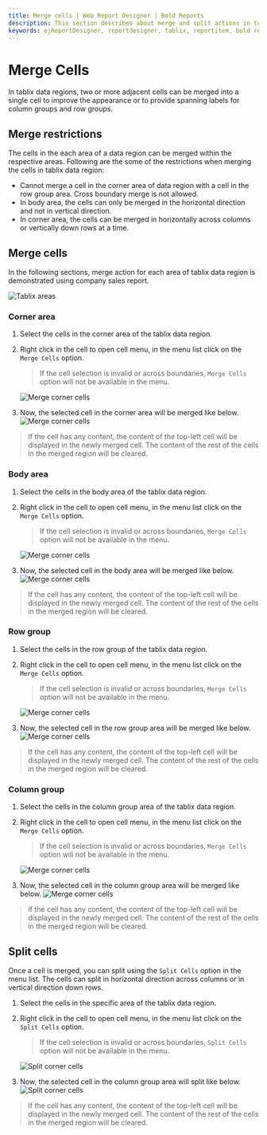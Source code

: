 ```yaml
---
title: Merge cells | Web Report Designer | Bold Reports
description: This section describes about merge and split actions in tablix data regions to design a report using tablix in Bold Report Designer
keywords: ejReportDesigner, reportdesigner, tablix, reportitem, bold reports, documentation, help, ej, user guide, demo, samples, bold reports, bold reporting
---
```


# Merge Cells

In tablix data regions, two or more adjacent cells can be merged into a single cell to improve the appearance or to provide spanning labels for column groups and row groups.

## Merge restrictions

The cells in the each area of a data region can be merged within the respective areas. Following are the some of the restrictions when merging the cells in tablix data region:

* Cannot merge a cell in the corner area of data region with a cell in the row group area. Cross boundary merge is not allowed.
* In body area, the cells can only be merged in the horizontal direction and not in vertical direction.
* In corner area, the cells can be merged in horizontally across columns or vertically down rows at a time.

## Merge cells

In the following sections, merge action for each area of tablix data region is demonstrated using company sales report.

![Tablix areas](/static/assets/on-premise/images/report-designer/report-items/tablix/merge-split-sketch.png '#width=425px')

### Corner area

1. Select the cells in the corner area of the tablix data region.
2. Right click in the cell to open cell menu, in the menu list click on the `Merge Cells` option.
   > If the cell selection is invalid or across boundaries, `Merge Cells` option will not be available in the menu.

   ![Merge corner cells](/static/assets/on-premise/images/report-designer/report-items/tablix/merge-corner-cells.png '#width=410px')
3. Now, the selected cell in the corner area will be merged like below.
![Merge corner cells](/static/assets/on-premise/images/report-designer/report-items/tablix/corner-cell-merge-output.png '#width=385px')

> If the cell has any content, the content of the top-left cell will be displayed in the newly merged cell. The content of the rest of the cells in the merged region will be cleared.

### Body area

1. Select the cells in the body area of the tablix data region.
2. Right click in the cell to open cell menu, in the menu list click on the `Merge Cells` option.
   > If the cell selection is invalid or across boundaries, `Merge Cells` option will not be available in the menu.

   ![Merge corner cells](/static/assets/on-premise/images/report-designer/report-items/tablix/select-cell-in-body-area-for-merge-action.png '#width=410px')
3. Now, the selected cell in the body area will be merged like below.
![Merge corner cells](/static/assets/on-premise/images/report-designer/report-items/tablix/body-cells-merge-output.png '#width=385px')

> If the cell has any content, the content of the top-left cell will be displayed in the newly merged cell. The content of the rest of the cells in the merged region will be cleared.

### Row group

1. Select the cells in the row group of the tablix data region.
2. Right click in the cell to open cell menu, in the menu list click on the `Merge Cells` option.
   > If the cell selection is invalid or across boundaries, `Merge Cells` option will not be available in the menu.

    ![Merge corner cells](/static/assets/on-premise/images/report-designer/report-items/tablix/select-cell-in-row-group-area-for-merge-action.png '#width=410px')
3. Now, the selected cell in the row group area will be merged like below.
![Merge corner cells](/static/assets/on-premise/images/report-designer/report-items/tablix/merge-row-group-cells-output.png '#width=385px')

> If the cell has any content, the content of the top-left cell will be displayed in the newly merged cell. The content of the rest of the cells in the merged region will be cleared.

### Column group

1. Select the cells in the column group area of the tablix data region.
2. Right click in the cell to open cell menu, in the menu list click on the `Merge Cells` option.
   > If the cell selection is invalid or across boundaries, `Merge Cells` option will not be available in the menu.

   ![Merge corner cells](/static/assets/on-premise/images/report-designer/report-items/tablix/select-cell-in-column-group-area-for-merge-action.png '#width=410px')
3. Now, the selected cell in the column group area will be merged like below.
![Merge corner cells](/static/assets/on-premise/images/report-designer/report-items/tablix/merge-row-group-cells-output.png '#width=385px')

> If the cell has any content, the content of the top-left cell will be displayed in the newly merged cell. The content of the rest of the cells in the merged region will be cleared.

## Split cells

Once a cell is merged, you can split using the `Split Cells` option in the menu list. The cells can split in horizontal direction across columns or in vertical direction down rows.

1. Select the cells in the specific area of the tablix data region.
2. Right click in the cell to open cell menu, in the menu list click on the `Split Cells` option.
   > If the cell selection is invalid or across boundaries, `Split Cells` option will not be available in the menu.

   ![Split corner cells](/static/assets/on-premise/images/report-designer/report-items/tablix/select-cell-in-column-group-area-for-split-action.png '#width=410px')
3. Now, the selected cell in the column group area will split like below.
![Split corner cells](/static/assets/on-premise/images/report-designer/report-items/tablix/split-row-group-cells-output.png '#width=385px')

> If the cell has any content, the content of the top-left cell will be displayed in the newly merged cell. The content of the rest of the cells in the merged region will be cleared.
